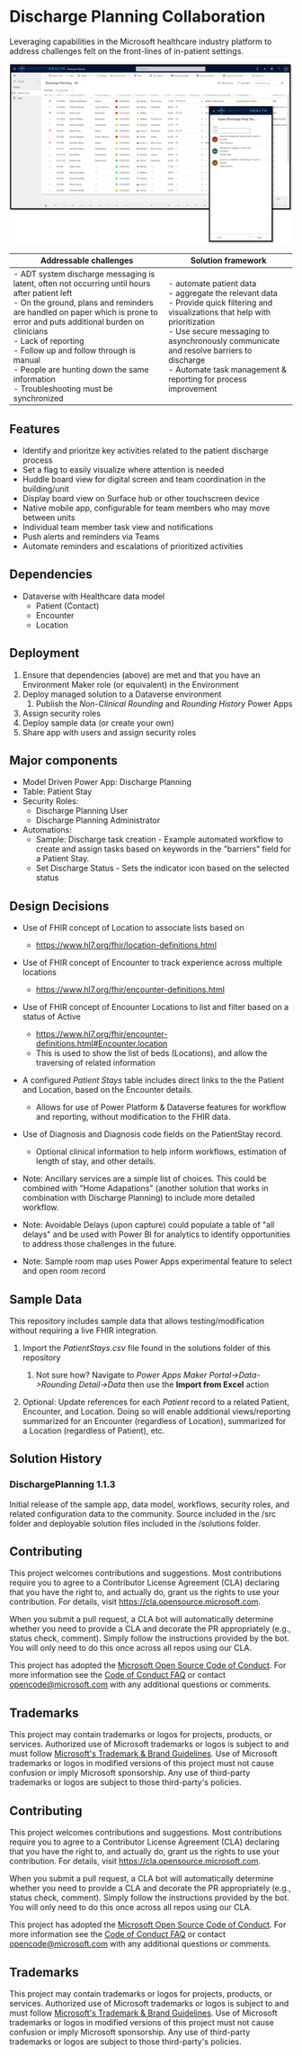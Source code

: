 # Discharge Planning Collaboration

Leveraging capabilities in the Microsoft healthcare industry platform to address challenges felt on the front-lines of in-patient settings.

![Sample screenshot of discharge planning board and mobile app](./images/PatientDischargePlanningBoardAndMobile.png)

| Addressable challenges| Solution framework|
|---|------|
| - ADT system discharge messaging is latent, often not occurring until hours after patient left<br>- On the ground, plans and reminders are handled on paper which is prone to error and puts additional burden on clinicians<br>- Lack of reporting <br>- Follow up and follow through is manual <br>- People are hunting down the same information<br>- Troubleshooting must be synchronized | - automate patient data <br>- aggregate the relevant data<br>- Provide quick filtering and visualizations that help with prioritization <br>- Use secure messaging to asynchronously communicate and resolve barriers to discharge<br>- Automate task management & reporting for process improvement |

## Features

- Identify and prioritze key activities related to the patient discharge process​
- Set a flag to easily visualize where attention is needed​
- Huddle board view for digital screen and team coordination in the building/unit​
- Display board view on Surface hub or other touchscreen device​
- Native mobile app, configurable for team members who may move between units​
- Individual team member task view and notifications​
- Push alerts and reminders via Teams​
- Automate reminders and escalations of prioritized activities

## Dependencies

- Dataverse with Healthcare data model
  - Patient (Contact)
  - Encounter
  - Location

## Deployment

1. Ensure that dependencies (above) are met and that you have an Environment Maker role (or equivalent) in the Environment
1. Deploy managed solution to a Dataverse environment
    1. Publish the *Non-Clinical Rounding* and *Rounding History* Power Apps
1. Assign security roles
1. Deploy sample data (or create your own)
1. Share app with users and assign security roles

## Major components

- Model Driven Power App: Discharge Planning
- Table: Patient Stay
- Security Roles: 
  - Discharge Planning User
  - Discharge Planning Administrator
- Automations:
  - Sample: Discharge task creation - Example automated workflow to create and assign tasks based on keywords in the "barriers" field for a Patient Stay.
  - Set Discharge Status - Sets the indicator icon based on the selected status

## Design Decisions

- Use of FHIR concept of Location to associate lists based on 
  - https://www.hl7.org/fhir/location-definitions.html

- Use of FHIR concept of Encounter to track experience across multiple locations 
  - https://www.hl7.org/fhir/encounter-definitions.html

- Use of FHIR concept of Encounter Locations to list and filter based on a status of Active
  - https://www.hl7.org/fhir/encounter-definitions.html#Encounter.location
  - This is used to show the list of beds (Locations), and allow the traversing of related information

- A configured *Patient Stays* table includes direct links to the the Patient and Location, based on the Encounter details.  
  - Allows for use of Power Platform & Dataverse features for workflow and reporting, without modification to the FHIR data.

- Use of Diagnosis and Diagnosis code fields on the PatientStay record.
  - Optional clinical information to help inform workflows, estimation of length of stay, and other details.

- Note: Ancillary services are a simple list of choices. This could be combined with "Home Adapations" (another solution that works in combination with Discharge Planning) to include more detailed workflow.

- Note: Avoidable Delays (upon capture) could populate a table of "all delays" and be used with Power BI for analytics to identify opportunities to address those challenges in the future.

- Note: Sample room map uses Power Apps experimental feature to select and open room record



## Sample Data

This repository includes sample data that allows testing/modification without requiring a live FHIR integration.

1. Import the *PatientStays.csv* file found in the solutions folder of this repository
    1. Not sure how? Navigate to *Power Apps Maker Portal->Data->Rounding Detail->Data* then use the **Import from Excel** action

1. Optional: Update references for each *Patient* record to a related Patient, Encounter, and Location. Doing so will enable additional views/reporting summarized for an Encounter (regardless of Location), summarized for a Location (regardless of Patient), etc.

## Solution History

### DischargePlanning 1.1.3

Initial release of the sample app, data model, workflows, security roles, and related configuration data to the community. Source included in the /src folder and deployable solution files included in the /solutions folder.

## Contributing

This project welcomes contributions and suggestions.  Most contributions require you to agree to a
Contributor License Agreement (CLA) declaring that you have the right to, and actually do, grant us
the rights to use your contribution. For details, visit https://cla.opensource.microsoft.com.

When you submit a pull request, a CLA bot will automatically determine whether you need to provide
a CLA and decorate the PR appropriately (e.g., status check, comment). Simply follow the instructions
provided by the bot. You will only need to do this once across all repos using our CLA.

This project has adopted the [Microsoft Open Source Code of Conduct](https://opensource.microsoft.com/codeofconduct/).
For more information see the [Code of Conduct FAQ](https://opensource.microsoft.com/codeofconduct/faq/) or
contact [opencode@microsoft.com](mailto:opencode@microsoft.com) with any additional questions or comments.

## Trademarks

This project may contain trademarks or logos for projects, products, or services. Authorized use of Microsoft 
trademarks or logos is subject to and must follow 
[Microsoft's Trademark & Brand Guidelines](https://www.microsoft.com/en-us/legal/intellectualproperty/trademarks/usage/general).
Use of Microsoft trademarks or logos in modified versions of this project must not cause confusion or imply Microsoft sponsorship.
Any use of third-party trademarks or logos are subject to those third-party's policies.

## Contributing

This project welcomes contributions and suggestions.  Most contributions require you to agree to a
Contributor License Agreement (CLA) declaring that you have the right to, and actually do, grant us
the rights to use your contribution. For details, visit https://cla.opensource.microsoft.com.

When you submit a pull request, a CLA bot will automatically determine whether you need to provide
a CLA and decorate the PR appropriately (e.g., status check, comment). Simply follow the instructions
provided by the bot. You will only need to do this once across all repos using our CLA.

This project has adopted the [Microsoft Open Source Code of Conduct](https://opensource.microsoft.com/codeofconduct/).
For more information see the [Code of Conduct FAQ](https://opensource.microsoft.com/codeofconduct/faq/) or
contact [opencode@microsoft.com](mailto:opencode@microsoft.com) with any additional questions or comments.

## Trademarks

This project may contain trademarks or logos for projects, products, or services. Authorized use of Microsoft 
trademarks or logos is subject to and must follow 
[Microsoft's Trademark & Brand Guidelines](https://www.microsoft.com/en-us/legal/intellectualproperty/trademarks/usage/general).
Use of Microsoft trademarks or logos in modified versions of this project must not cause confusion or imply Microsoft sponsorship.
Any use of third-party trademarks or logos are subject to those third-party's policies.
